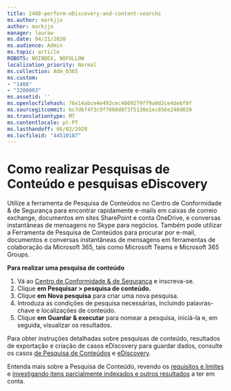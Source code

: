 ```yaml
---
title: 1488-perform-eDiscovery-and-content-searchs
ms.author: markjjo
author: markjjo
manager: lauraw
ms.date: 04/21/2020
ms.audience: Admin
ms.topic: article
ROBOTS: NOINDEX, NOFOLLOW
localization_priority: Normal
ms.collection: Adm_O365
ms.custom:
- "1488"
- "3200003"
ms.assetid: ''
ms.openlocfilehash: 76e14abce4e493cec4869279ff9a8d2ce4debf0f
ms.sourcegitcommit: bc7d6f4f3c9f7060d073f5130e1ec856e248d020
ms.translationtype: MT
ms.contentlocale: pt-PT
ms.lasthandoff: 06/02/2020
ms.locfileid: "44510187"
---
```

# <a name="how-to-perform-content-searches-and-ediscovery-searches"></a>Como realizar Pesquisas de Conteúdo e pesquisas eDiscovery

Utilize a ferramenta de Pesquisa de Conteúdos no Centro de Conformidade & de Segurança para encontrar rapidamente e-mails em caixas de correio exchange, documentos em sites SharePoint e conta OneDrive, e conversas instantâneas de mensagens no Skype para negócios. Também pode utilizar a Ferramenta de Pesquisa de Conteúdos para procurar por e-mail, documentos e conversas instantâneas de mensagens em ferramentas de colaboração da Microsoft 365, tais como Microsoft Teams e Microsoft 365 Groups.

**Para realizar uma pesquisa de conteúdo**

1. Vá ao [Centro de Conformidade & de Segurança](https://protection.office.com) e inscreva-se.
2. Clique **em Pesquisar > pesquisa de conteúdo.**
3. Clique **em Nova pesquisa** para criar uma nova pesquisa.
4. Introduza as condições de pesquisa necessárias, incluindo palavras-chave e localizações de conteúdo.  
5. Clique **em Guardar & executar** para nomear a pesquisa, iniciá-la e, em seguida, visualizar os resultados.

Para obter instruções detalhadas sobre pesquisas de conteúdo, resultados de exportação e criação de casos eDiscovery para guardar dados, consulte os casos [de Pesquisa de Conteúdos](https://docs.microsoft.com/microsoft-365/compliance/content-search) e [eDiscovery](https://docs.microsoft.com/microsoft-365/compliance/ediscovery-cases).

Entenda mais sobre a Pesquisa de Conteúdo, revendo os [requisitos e limites](https://docs.microsoft.com/microsoft-365/compliance/limits-for-content-search) e [investigando itens parcialmente indexados e outros resultados](https://docs.microsoft.com/microsoft-365/compliance/investigating-partially-indexed-items-in-ediscovery) a ter em conta.